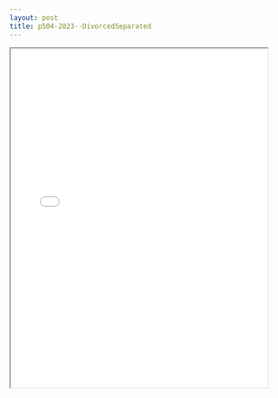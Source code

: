 ```yaml
---
layout: post
title: p504-2023--DivorcedSeparated
---
```


<div class="pdf-container">
<iframe src="/ea/_pdf-2-md/p504-2023--DivorcedSeparated.pdf" height="600" width="90%" allowFullScreen="true"></iframe>
</div>

